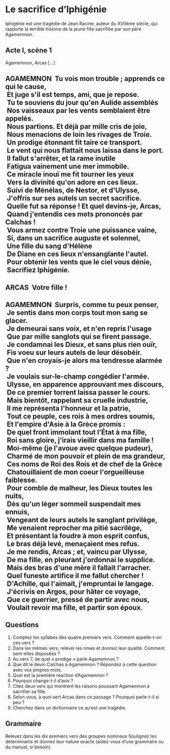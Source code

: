 # Le sacrifice d’Iphigénie

Iphigénie est une tragédie de Jean Racine, auteur du XVIIème siècle, qui rapporte la terrible histoire de la jeune fille sacrifiée par son père Agamemnon.

## Acte I, scène 1
Agamemnon, Arcas
[…]

## AGAMEMNON  Tu vois mon trouble ; apprends ce qui le cause,<br />  Et juge s'il est temps, ami, que je repose.<br /> Tu te souviens du jour qu'en Aulide assemblés<br /> Nos vaisseaux par les vents semblaient être appelés.<br />  Nous partions. Et déjà par mille cris de joie,<br /> Nous menacions de loin les rivages de Troie.<br /> Un prodige étonnant fit taire ce transport.<br /> Le vent qui nous flattait nous laissa dans le port.<br />  Il fallut s'arrêter, et la rame inutile<br /> Fatigua vainement une mer immobile.<br /> Ce miracle inouï me fit tourner les yeux<br /> Vers la divinité qu'on adore en ces lieux.<br /> Suivi de Ménélas, de Nestor, et d'Ulysse,<br /> J'offris sur ses autels un secret sacrifice.<br /> Quelle fut sa réponse ! Et quel devins-je, Arcas,<br /> Quand j'entendis ces mots prononcés par Calchas !<br /> Vous armez contre Troie une puissance vaine,<br /> Si, dans un sacrifice auguste et solennel,<br /> Une fille du sang d'Hélène<br /> De Diane en ces lieux n'ensanglante l'autel.<br /> Pour obtenir les vents que le ciel vous dénie,<br /> Sacrifiez Iphigénie.

## ARCAS  Votre fille ! 

## AGAMEMNON  Surpris, comme tu peux penser,<br /> Je sentis dans mon corps tout mon sang se glacer.<br /> Je demeurai sans voix, et n'en repris l'usage<br /> Que par mille sanglots qui se firent passage.<br /> Je condamnai les Dieux, et sans plus rien ouïr,<br /> Fis voeu sur leurs autels de leur désobéir.<br /> Que n'en croyais-je alors ma tendresse alarmée ?<br />  Je voulais sur-le-champ congédier l'armée.<br /> Ulysse, en apparence approuvant mes discours,<br /> De ce premier torrent laissa passer le cours.<br /> Mais bientôt, rappelant sa cruelle industrie,<br /> Il me représenta l'honneur et la patrie,<br /> Tout ce peuple, ces rois à mes ordres soumis,<br />  Et l'empire d'Asie à la Grèce promis :<br /> De quel front immolant tout l'État à ma fille, <br /> Roi sans gloire, j'irais vieillir dans ma famille !<br /> Moi-même (je l'avoue avec quelque pudeur),<br /> Charmé de mon pouvoir et plein de ma grandeur,<br /> Ces noms de Roi des Rois et de chef de la Grèce<br /> Chatouillaient de mon coeur l'orgueilleuse faiblesse.<br />  Pour comble de malheur, les Dieux toutes les nuits,<br /> Dès qu'un léger sommeil suspendait mes ennuis,<br /> Vengeant de leurs autels le sanglant privilège,<br /> Me venaient reprocher ma pitié sacrilège,<br /> Et présentant la foudre à mon esprit confus,<br /> Le bras déjà levé, menaçaient mes refus.<br /> Je me rendis, Arcas ; et, vaincu par Ulysse,<br /> De ma fille, en pleurant j'ordonnai le supplice.<br /> Mais des bras d'une mère il fallait l'arracher.<br /> Quel funeste artifice il me fallut chercher !<br /> D'Achille, qui l'aimait, j'empruntai le langage.<br /> J'écrivis en Argos, pour hâter ce voyage,<br /> Que ce guerrier, pressé de partir avec nous,<br /> Voulait revoir ma fille, et partir son époux.<br />

## Questions

1. Comptez les syllabes des quatre premiers vers. Comment appelle-t-on ces vers ?
2. Dans les mêmes vers, relever les rimes et donnez leur qualité. Comment sont-elles disposées ?
3. Au vers 7, de quel « prodige » parle Agamemnon ?
4. Que dit le devin Calchas à Agamemnon ? Répondez à cette question avec vos propres mots.
5. Quel est la première réaction d’Agamemnon ?
6. Pourquoi change-t-il d’avis ?
7. Citez deux vers qui montrent les raisons poussant Agamemnon à sacrifier sa fille.
8. Selon vous, à quoi sert Arcas dans ce passage ? Pourquoi parle-t-il si peu ?
9. Cherchez dans un dictionnaire ce qu’est une tragédie.

## Grammaire

Relevez dans les dix premiers vers des groupes nominaux Soulignez les déterminants et donnez leur nature exacte (aidez-vous d’une grammaire ou du manuel, si besoin).